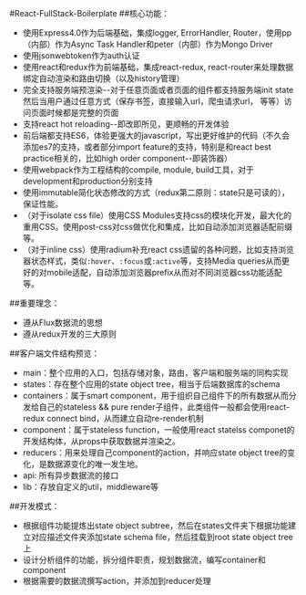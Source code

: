 #React-FullStack-Boilerplate
##核心功能：
- 使用Express4.0作为后端基础，集成logger, ErrorHandler, Router，使用pp（内部）作为Async Task Handler和peter（内部）作为Mongo Driver
- 使用jsonwebtoken作为auth认证
- 使用react和redux作为前端基础，集成react-redux, react-router来处理数据绑定自动渲染和路由切换（以及history管理）
- 完全支持服务端预渲染--对于任意页面或者页面的组件都支持服务端init state然后当用户通过任意方式（保存书签，直接输入url，爬虫请求url， 等等）访问页面时候都是完整的页面
- 支持react hot reloading--即改即所见，更顺畅的开发体验
- 前后端都支持ES6，体验更强大的javascript，写出更好维护的代码（不久会添加es7的支持，或者部分import feature的支持，特别是和react best practice相关的，比如high order component--即装饰器）
- 使用webpack作为工程结构的compile, module, build工具，对于development和production分别支持
- 使用immutable简化状态修改的方式（redux第二原则：state只是可读的），保证性能。
- （对于isolate css file）使用CSS Modules支持css的模块化开发，最大化的重用CSS。使用post-css对css做优化和集成，比如自动添加浏览器适配前缀等。
- （对于inline css）使用radium补充react css遗留的各种问题，比如支持浏览器状态样式，类似`:hover`、`:focus`或`:active`等，支持Media queries从而更好的对mobile适配，自动添加浏览器prefix从而对不同浏览器css功能适配等。

##重要理念：
- 遵从Flux数据流的思想
- 遵从redux开发的三大原则

##客户端文件结构预览：
- main：整个应用的入口，包括存储对象，路由，客户端和服务端的同构实现
- states：存在整个应用的state object tree，相当于后端数据库的schema
- containers：属于smart component，用于组织自己组件下的所有数据从而分发给自己的stateless && pure render子组件，此类组件一般都会使用react-redux connect bind，从而建立自动re-render机制
- component：属于stateless function，一般使用react statelss componet的开发结构体，从props中获取数据并渲染之。
- reducers：用来处理自己component的action，并响应state object tree的变化，是数据源变化的唯一发生地。
- api: 所有异步数据流的接口
- lib：存放自定义的util，middleware等

##开发模式：
- 根据组件功能提炼出state object subtree，然后在states文件夹下根据功能建立对应描述文件夹添加state schema file，然后挂载到root state object tree上
- 设计分析组件的功能，拆分组件职责，规划数据流，编写container和component
- 根据需要的数据流撰写action，并添加到reducer处理
